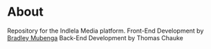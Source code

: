 <h1>About</h1>
<p>Repository for the Indlela Media platform. Front-End Development by <a href="https://bradleymubenga777.github.io">Bradley Mubenga<a/> Back-End Development by Thomas Chauke<p>

